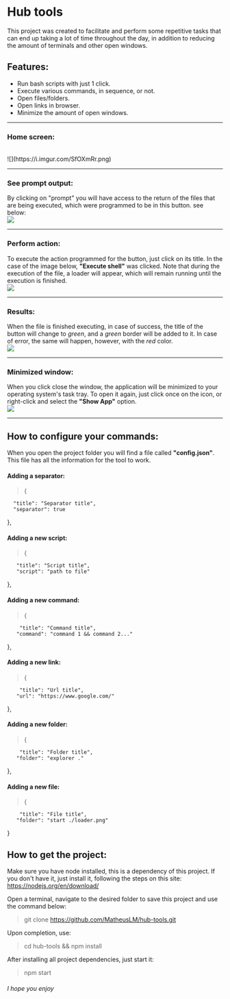 # Hub tools

This project was created to facilitate and perform some repetitive tasks that can end up taking a lot of time throughout the day, in addition to reducing the amount of terminals and other open windows.

## Features:

- Run bash scripts with just 1 click.
- Execute various commands, in sequence, or not.
- Open files/folders.
- Open links in browser.
- Minimize the amount of open windows.
<hr>

### Home screen:

<br />
![](https://i.imgur.com/SfOXmRr.png)
<hr>

### See prompt output:

By clicking on "prompt" you will have access to the return of the files that are being executed, which were programmed to be in this button.
see below:
<br />
![](https://i.imgur.com/y8V6ehN.png)

<hr>

### Perform action:

To execute the action programmed for the button, just click on its title. In the case of the image below, **"Execute shell"** was clicked.
Note that during the execution of the file, a loader will appear, which will remain running until the execution is finished.
<br />
![](https://i.imgur.com/TLVuJK8.png)

<hr>

### Results:

When the file is finished executing, in case of success, the title of the button will change to _green_, and a _green_ border will be added to it. In case of error, the same will happen, however, with the _red_ color.
<br />
![](https://i.imgur.com/WCcWaII.png)

<hr>

### Minimized window:

When you click close the window, the application will be minimized to your operating system's task tray.
To open it again, just click once on the icon, or right-click and select the **"Show App"** option.
<br />
![](https://i.imgur.com/wPJPpHs.png)

<hr>

## How to configure your commands:

When you open the project folder you will find a file called **"config.json"**.
This file has all the information for the tool to work.

#### Adding a separator:

> {

      "title": "Separator title",
      "separator": true

},

#### Adding a new script:

> {

       "title": "Script title",
       "script": "path to file"

},

#### Adding a new command:

> {

        "title": "Command title",
       "command": "command 1 && command 2..."

},

#### Adding a new link:

> {

        "title": "Url title",
       "url": "https://www.google.com/"

},

#### Adding a new folder:

> {

        "title": "Folder title",
       "folder": "explorer ."

},

#### Adding a new file:

> {

        "title": "File title",
       "folder": "start ./loader.png"

}

## How to get the project:

Make sure you have node installed, this is a dependency of this project. If you don't have it, just install it, following the steps on this site:
https://nodejs.org/en/download/

Open a terminal, navigate to the desired folder to save this project and use the command below:

> git clone https://github.com/MatheusLM/hub-tools.git

Upon completion, use:

> cd hub-tools && npm install

After installing all project dependencies, just start it:

> npm start

###### _I hope you enjoy_
